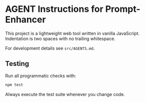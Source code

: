 # AGENT Instructions for Prompt-Enhancer

This project is a lightweight web tool written in vanilla JavaScript. Indentation is two spaces with no trailing whitespace.

For development details see `src/AGENTS.md`.

## Testing

Run all programmatic checks with:

```bash
npm test
```

Always execute the test suite whenever you change code.
